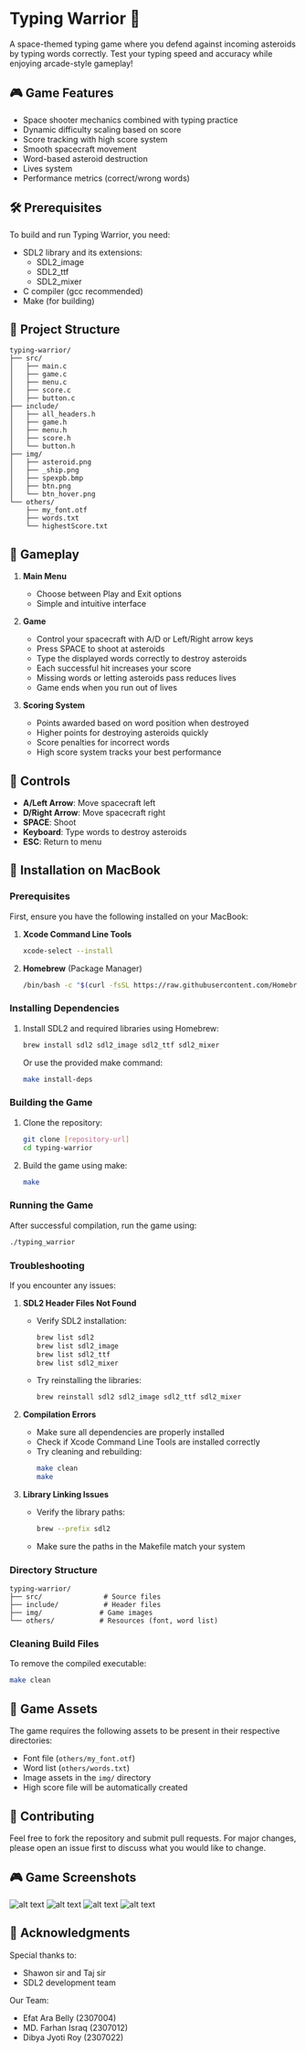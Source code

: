 # Typing Warrior 🚀

A space-themed typing game where you defend against incoming asteroids by typing words correctly. Test your typing speed and accuracy while enjoying arcade-style gameplay!

## 🎮 Game Features

- Space shooter mechanics combined with typing practice
- Dynamic difficulty scaling based on score
- Score tracking with high score system
- Smooth spacecraft movement
- Word-based asteroid destruction
- Lives system
- Performance metrics (correct/wrong words)

## 🛠️ Prerequisites

To build and run Typing Warrior, you need:

- SDL2 library and its extensions:
  - SDL2_image
  - SDL2_ttf
  - SDL2_mixer
- C compiler (gcc recommended)
- Make (for building)

## 📁 Project Structure

```
typing-warrior/
├── src/
│   ├── main.c
│   ├── game.c
│   ├── menu.c
│   ├── score.c
│   ├── button.c
├── include/
│   ├── all_headers.h
│   ├── game.h
│   ├── menu.h
│   ├── score.h
│   └── button.h
├── img/
│   ├── asteroid.png
│   ├── _ship.png
│   ├── spexpb.bmp
│   ├── btn.png
│   └── btn_hover.png
└── others/
    ├── my_font.otf
    ├── words.txt
    └── highestScore.txt
```

## 🎯 Gameplay

1. **Main Menu**
   - Choose between Play and Exit options
   - Simple and intuitive interface

2. **Game**
   - Control your spacecraft with A/D or Left/Right arrow keys
   - Press SPACE to shoot at asteroids
   - Type the displayed words correctly to destroy asteroids
   - Each successful hit increases your score
   - Missing words or letting asteroids pass reduces lives
   - Game ends when you run out of lives

3. **Scoring System**
   - Points awarded based on word position when destroyed
   - Higher points for destroying asteroids quickly
   - Score penalties for incorrect words
   - High score system tracks your best performance

## 🚀 Controls

- **A/Left Arrow**: Move spacecraft left
- **D/Right Arrow**: Move spacecraft right
- **SPACE**: Shoot
- **Keyboard**: Type words to destroy asteroids
- **ESC**: Return to menu

## 🔧 Installation on MacBook

### Prerequisites

First, ensure you have the following installed on your MacBook:

1. **Xcode Command Line Tools**
   ```bash
   xcode-select --install
   ```

2. **Homebrew** (Package Manager)
   ```bash
   /bin/bash -c "$(curl -fsSL https://raw.githubusercontent.com/Homebrew/install/HEAD/install.sh)"
   ```

### Installing Dependencies

1. Install SDL2 and required libraries using Homebrew:
   ```bash
   brew install sdl2 sdl2_image sdl2_ttf sdl2_mixer
   ```
   
   Or use the provided make command:
   ```bash
   make install-deps
   ```

### Building the Game

1. Clone the repository:
   ```bash
   git clone [repository-url]
   cd typing-warrior
   ```

2. Build the game using make:
   ```bash
   make
   ```

### Running the Game

After successful compilation, run the game using:
```bash
./typing_warrior
```

### Troubleshooting

If you encounter any issues:

1. **SDL2 Header Files Not Found**
   - Verify SDL2 installation:
     ```bash
     brew list sdl2
     brew list sdl2_image
     brew list sdl2_ttf
     brew list sdl2_mixer
     ```
   - Try reinstalling the libraries:
     ```bash
     brew reinstall sdl2 sdl2_image sdl2_ttf sdl2_mixer
     ```

2. **Compilation Errors**
   - Make sure all dependencies are properly installed
   - Check if Xcode Command Line Tools are installed correctly
   - Try cleaning and rebuilding:
     ```bash
     make clean
     make
     ```

3. **Library Linking Issues**
   - Verify the library paths:
     ```bash
     brew --prefix sdl2
     ```
   - Make sure the paths in the Makefile match your system

### Directory Structure

```
typing-warrior/
├── src/               # Source files
├── include/           # Header files
├── img/              # Game images
└── others/           # Resources (font, word list)
```

### Cleaning Build Files

To remove the compiled executable:
```bash
make clean
```


## 🎨 Game Assets

The game requires the following assets to be present in their respective directories:
- Font file (`others/my_font.otf`)
- Word list (`others/words.txt`)
- Image assets in the `img/` directory
- High score file will be automatically created

## 📝 Contributing

Feel free to fork the repository and submit pull requests. For major changes, please open an issue first to discuss what you would like to change.

## 🎮 Game Screenshots

![alt text](ss/menu.png "menu") ![alt text](ss/main_1.png "main")
![alt text](ss/main_2.png "main") ![alt text](ss/score.png "score board")

## 🙏 Acknowledgments

Special thanks to:
- Shawon sir and Taj sir
- SDL2 development team

Our Team:
- Efat Ara Belly     (2307004)
- MD. Farhan Israq   (2307012)
- Dibya Jyoti Roy    (2307022)
